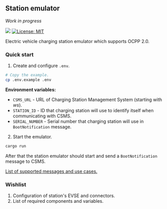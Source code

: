 ## Station emulator
*Work in progress*

![](https://github.com/romfrolov/station-emulator/workflows/build/badge.svg) [![License: MIT](https://img.shields.io/badge/License-MIT-yellow.svg)](./LICENSE)

Electric vehicle charging station emulator which supports OCPP 2.0.

### Quick start

1. Create and configure `.env`.

```bash
# Copy the example.
cp .env.example .env
```

**Environment variables:**

- `CSMS_URL` - URL of Charging Station Management System (starting with *ws*).
- `STATION_ID` - ID that charging station will use to identify itself when communicating with CSMS.
- `SERIAL_NUMBER` - Serial number that charging station will use in `BootNotification` message.

2. Start the emulator.

```bash
cargo run
```

After that the station emulator should start and send a `BootNotification` message to CSMS.

[List of supported messages and use cases.](./SUPPORTED.md)

### Wishlist

1. Configuration of station's EVSE and connectors.
2. List of required components and variables.
